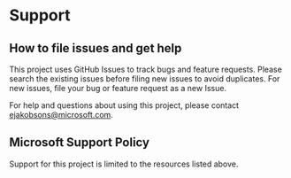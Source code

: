 # Support

## How to file issues and get help  

This project uses GitHub Issues to track bugs and feature requests. Please search the existing
issues before filing new issues to avoid duplicates.  For new issues, file your bug or
feature request as a new Issue.

For help and questions about using this project, please contact <ejakobsons@microsoft.com>.

## Microsoft Support Policy  

Support for this project is limited to the resources listed above.
